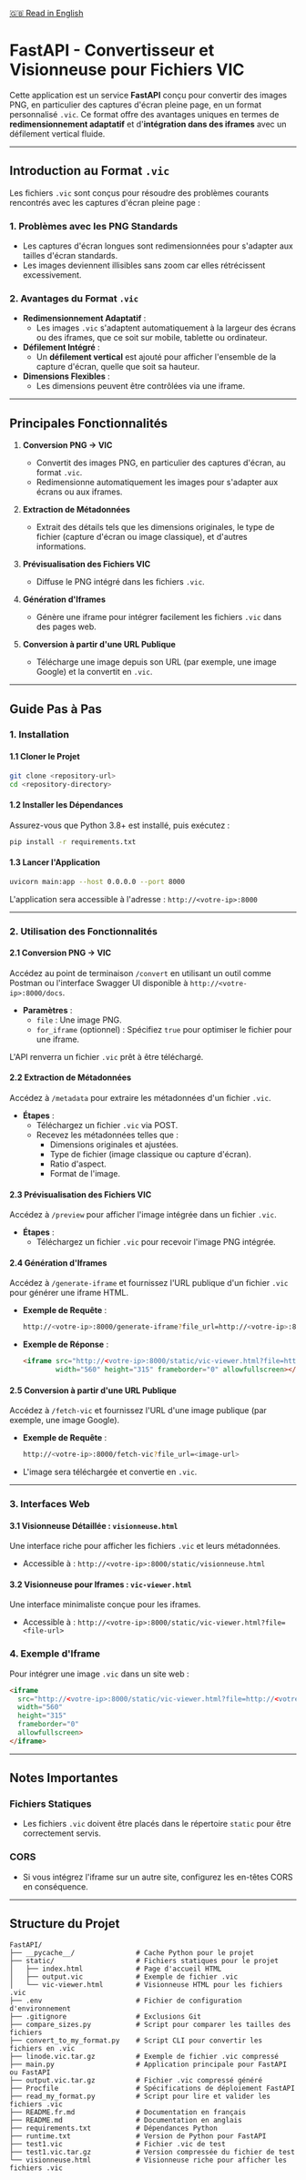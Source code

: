 [🇬🇧 Read in English](README.md)

# **FastAPI - Convertisseur et Visionneuse pour Fichiers VIC**

Cette application est un service **FastAPI** conçu pour convertir des images PNG, en particulier des captures d'écran pleine page, en un format personnalisé `.vic`. Ce format offre des avantages uniques en termes de **redimensionnement adaptatif** et d'**intégration dans des iframes** avec un défilement vertical fluide.

---

## **Introduction au Format `.vic`**

Les fichiers `.vic` sont conçus pour résoudre des problèmes courants rencontrés avec les captures d'écran pleine page :

### **1. Problèmes avec les PNG Standards**
- Les captures d'écran longues sont redimensionnées pour s'adapter aux tailles d'écran standards.
- Les images deviennent illisibles sans zoom car elles rétrécissent excessivement.

### **2. Avantages du Format `.vic`**
- **Redimensionnement Adaptatif** :
  - Les images `.vic` s'adaptent automatiquement à la largeur des écrans ou des iframes, que ce soit sur mobile, tablette ou ordinateur.
- **Défilement Intégré** :
  - Un **défilement vertical** est ajouté pour afficher l'ensemble de la capture d'écran, quelle que soit sa hauteur.
- **Dimensions Flexibles** :
  - Les dimensions peuvent être contrôlées via une iframe.

---

## **Principales Fonctionnalités**

1. **Conversion PNG → VIC**
   - Convertit des images PNG, en particulier des captures d'écran, au format `.vic`.
   - Redimensionne automatiquement les images pour s'adapter aux écrans ou aux iframes.

2. **Extraction de Métadonnées**
   - Extrait des détails tels que les dimensions originales, le type de fichier (capture d'écran ou image classique), et d'autres informations.

3. **Prévisualisation des Fichiers VIC**
   - Diffuse le PNG intégré dans les fichiers `.vic`.

4. **Génération d'Iframes**
   - Génère une iframe pour intégrer facilement les fichiers `.vic` dans des pages web.

5. **Conversion à partir d'une URL Publique**
   - Télécharge une image depuis son URL (par exemple, une image Google) et la convertit en `.vic`.

---

## **Guide Pas à Pas**

### **1. Installation**

#### **1.1 Cloner le Projet**
```bash
git clone <repository-url>
cd <repository-directory>
```

#### **1.2 Installer les Dépendances**
Assurez-vous que Python 3.8+ est installé, puis exécutez :
```bash
pip install -r requirements.txt
```

#### **1.3 Lancer l'Application**
```bash
uvicorn main:app --host 0.0.0.0 --port 8000
```
L'application sera accessible à l'adresse : `http://<votre-ip>:8000`

---

### **2. Utilisation des Fonctionnalités**

#### **2.1 Conversion PNG → VIC**
Accédez au point de terminaison `/convert` en utilisant un outil comme Postman ou l'interface Swagger UI disponible à `http://<votre-ip>:8000/docs`.

- **Paramètres** :
  - `file` : Une image PNG.
  - `for_iframe` (optionnel) : Spécifiez `true` pour optimiser le fichier pour une iframe.

L'API renverra un fichier `.vic` prêt à être téléchargé.

#### **2.2 Extraction de Métadonnées**
Accédez à `/metadata` pour extraire les métadonnées d'un fichier `.vic`.

- **Étapes** :
  - Téléchargez un fichier `.vic` via POST.
  - Recevez les métadonnées telles que :
    - Dimensions originales et ajustées.
    - Type de fichier (image classique ou capture d'écran).
    - Ratio d'aspect.
    - Format de l'image.

#### **2.3 Prévisualisation des Fichiers VIC**
Accédez à `/preview` pour afficher l'image intégrée dans un fichier `.vic`.

- **Étapes** :
  - Téléchargez un fichier `.vic` pour recevoir l'image PNG intégrée.

#### **2.4 Génération d'Iframes**
Accédez à `/generate-iframe` et fournissez l'URL publique d'un fichier `.vic` pour générer une iframe HTML.

- **Exemple de Requête** :
  ```bash
  http://<votre-ip>:8000/generate-iframe?file_url=http://<votre-ip>:8000/static/sample.vic
  ```
- **Exemple de Réponse** :
  ```html
  <iframe src="http://<votre-ip>:8000/static/vic-viewer.html?file=http://<votre-ip>:8000/static/sample.vic" 
          width="560" height="315" frameborder="0" allowfullscreen></iframe>
  ```

#### **2.5 Conversion à partir d'une URL Publique**
Accédez à `/fetch-vic` et fournissez l'URL d'une image publique (par exemple, une image Google).

- **Exemple de Requête** :
  ```bash
  http://<votre-ip>:8000/fetch-vic?file_url=<image-url>
  ```
- L'image sera téléchargée et convertie en `.vic`.

---

### **3. Interfaces Web**

#### **3.1 Visionneuse Détaillée : `visionneuse.html`**
Une interface riche pour afficher les fichiers `.vic` et leurs métadonnées.
- Accessible à : `http://<votre-ip>:8000/static/visionneuse.html`

#### **3.2 Visionneuse pour Iframes : `vic-viewer.html`**
Une interface minimaliste conçue pour les iframes.
- Accessible à : `http://<votre-ip>:8000/static/vic-viewer.html?file=<file-url>`

### **4. Exemple d'Iframe**

Pour intégrer une image `.vic` dans un site web :
```html
<iframe
  src="http://<votre-ip>:8000/static/vic-viewer.html?file=http://<votre-ip>:8000/static/sample.vic"
  width="560"
  height="315"
  frameborder="0"
  allowfullscreen>
</iframe>
```

---

## **Notes Importantes**

### **Fichiers Statiques**
- Les fichiers `.vic` doivent être placés dans le répertoire `static` pour être correctement servis.

### **CORS**
- Si vous intégrez l'iframe sur un autre site, configurez les en-têtes CORS en conséquence.

---

## **Structure du Projet**

```plaintext
FastAPI/
├── __pycache__/               # Cache Python pour le projet
├── static/                    # Fichiers statiques pour le projet
│   ├── index.html             # Page d'accueil HTML
│   ├── output.vic             # Exemple de fichier .vic
│   └── vic-viewer.html        # Visionneuse HTML pour les fichiers .vic
├── .env                       # Fichier de configuration d'environnement
├── .gitignore                 # Exclusions Git
├── compare_sizes.py           # Script pour comparer les tailles des fichiers
├── convert_to_my_format.py    # Script CLI pour convertir les fichiers en .vic
├── linode.vic.tar.gz          # Exemple de fichier .vic compressé
├── main.py                    # Application principale pour FastAPI ou FastAPI
├── output.vic.tar.gz          # Fichier .vic compressé généré
├── Procfile                   # Spécifications de déploiement FastAPI
├── read_my_format.py          # Script pour lire et valider les fichiers .vic
├── README.fr.md               # Documentation en français
├── README.md                  # Documentation en anglais
├── requirements.txt           # Dépendances Python
├── runtime.txt                # Version de Python pour FastAPI
├── test1.vic                  # Fichier .vic de test
├── test1.vic.tar.gz           # Version compressée du fichier de test
└── visionneuse.html           # Visionneuse riche pour afficher les fichiers .vic
```